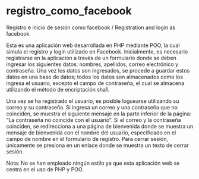 # registro_como_facebook
Registro e inicio de sesión como facebook / Registration and login as facebook

Esta es una aplicación web desarrollada en PHP mediante POO, la cual simula el registro y login  utilizado en Facebook. Inicialmente, es necesario registrarse en la aplicación a través de un formulario donde se deben ingresar los siguientes datos: nombres, apellidos, correo electrónico y contraseña. Una vez los datos son ingresados, se procede a guardar estos datos en una base de datos; todos los datos son almacenados como los ingresa el usuario, excepto el campo de contraseña, el cual se almacena utilizando el método de encriptación sha1.

Una vez se ha registrado el usuario, es posible loguearse utilizando su correo y su contraseña. Si ingresa un correo y una contraseña que no coinciden, se muestra el siguiente mensaje en la parte inferior de la página: “La contraseña no coincide con el usuario”.  Si el correo y la contraseña coinciden, se redirecciona a una página de bienvenida donde se muestra un mensaje de bienvenida con el nombre del usuario, especificado en el campo de nombre en el formulario de registro. Para cerrar sesión, únicamente se presiona en un enlace donde se muestra un texto de cerrar sesión. 

Nota: No se han empleado ningún estilo ya que esta aplicación web se centra en el uso de PHP y POO.
